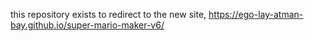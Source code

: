 this repository exists to redirect to the new site, https://ego-lay-atman-bay.github.io/super-mario-maker-v6/
